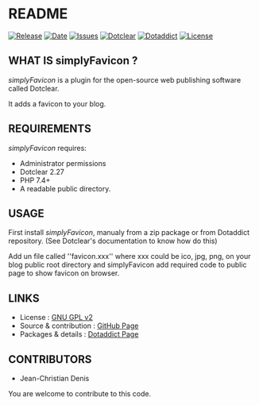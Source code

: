 # README

[![Release](https://img.shields.io/github/v/release/JcDenis/simplyFavicon)](https://github.com/JcDenis/simplyFavicon/releases)
[![Date](https://img.shields.io/github/release-date/JcDenis/simplyFavicon)](https://github.com/JcDenis/simplyFavicon/releases)
[![Issues](https://img.shields.io/github/issues/JcDenis/simplyFavicon)](https://github.com/JcDenis/simplyFavicon/issues)
[![Dotclear](https://img.shields.io/badge/dotclear-v2.27-blue.svg)](https://fr.dotclear.org/download)
[![Dotaddict](https://img.shields.io/badge/dotaddict-official-green.svg)](https://plugins.dotaddict.org/dc2/details/simplyFavicon)
[![License](https://img.shields.io/github/license/JcDenis/simplyFavicon)](https://github.com/JcDenis/simplyFavicon/blob/master/LICENSE)

## WHAT IS simplyFavicon ?

_simplyFavicon_ is a plugin for the open-source 
web publishing software called Dotclear.

It adds a favicon to your blog.

## REQUIREMENTS

_simplyFavicon_ requires: 

 * Administrator permissions
 * Dotclear 2.27
 * PHP 7.4+
 * A readable public directory.

## USAGE

First install _simplyFavicon_, manualy from a zip package or from 
Dotaddict repository. (See Dotclear's documentation to know how do this)

Add un file called ''favicon.xxx'' where xxx could be ico, jpg, png, 
on your blog public root directory and 
simplyFavicon add required code to public page to show favicon on browser.

## LINKS

 * License : [GNU GPL v2](https://www.gnu.org/licenses/old-licenses/lgpl-2.0.html)
 * Source & contribution : [GitHub Page](https://github.com/JcDenis/simplyFavicon)
 * Packages & details : [Dotaddict Page](https://plugins.dotaddict.org/dc2/details/simplyFavicon)

## CONTRIBUTORS

 * Jean-Christian Denis

 You are welcome to contribute to this code.